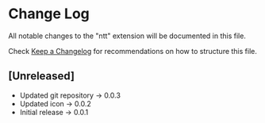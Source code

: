 # Change Log

All notable changes to the "ntt" extension will be documented in this file.

Check [Keep a Changelog](http://keepachangelog.com/) for recommendations on how to structure this file.

## [Unreleased]

- Updated git repository -> 0.0.3
- Updated icon -> 0.0.2
- Initial release -> 0.0.1
